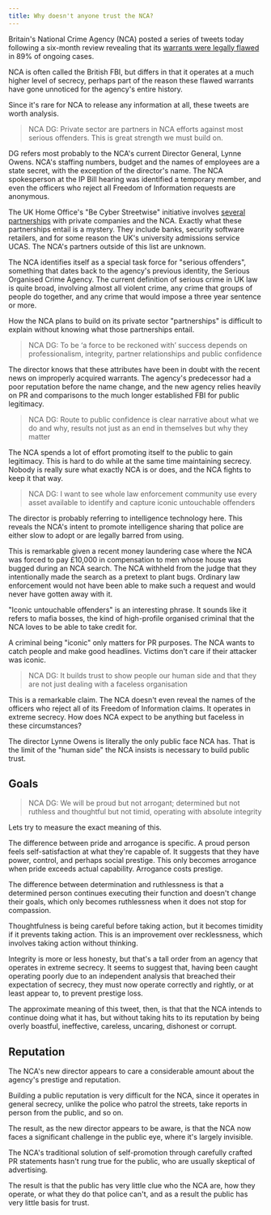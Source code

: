 ```yaml
---
title: Why doesn't anyone trust the NCA?
---
```


Britain's National Crime Agency (NCA) posted a series of tweets today following
a six-month review revealing that its [warrants were legally
flawed](https://www.buzzfeed.com/tomwarren/national-crime-agency-used-hundreds-of-flawed-search-warrant)
in 89% of ongoing cases.

NCA is often called the British FBI, but differs in that it operates at a much
higher level of secrecy, perhaps part of the reason these flawed warrants have
gone unnoticed for the agency's entire history.

Since it's rare for NCA to release any information at all, these tweets are
worth analysis.

> NCA DG: Private sector are partners in NCA efforts against most serious
> offenders. This is great strength we must build on.

DG refers most probably to the NCA's current Director General, Lynne Owens.
NCA's staffing numbers, budget and the names of employees are a state secret,
with the exception of the director's name. The NCA spokesperson at the IP Bill
hearing was identified a temporary member, and even the officers who reject all
Freedom of Information requests are anonymous.

The UK Home Office's "Be Cyber Streetwise" initiative involves [several
partnerships](https://www.cyberstreetwise.com/partners) with private companies
and the NCA. Exactly what these partnerships entail is a mystery. They include
banks, security software retailers, and for some reason the UK's university
admissions service UCAS. The NCA's partners outside of this list are unknown.

The NCA identifies itself as a special task force for "serious offenders",
something that dates back to the agency's previous identity, the Serious
Organised Crime Agency. The current definition of serious crime in UK law is
quite broad, involving almost all violent crime, any crime that groups of people
do together, and any crime that would impose a three year sentence or more.

How the NCA plans to build on its private sector "partnerships" is difficult to
explain without knowing what those partnerships entail.

> NCA DG: To be ‘a force to be reckoned with’ success depends on
> professionalism, integrity, partner relationships and public confidence

The director knows that these attributes have been in doubt with the recent news
on improperly acquired warrants. The agency's predecessor had a poor reputation
before the name change, and the new agency relies heavily on PR and comparisons
to the much longer established FBI for public legitimacy.

> NCA DG: Route to public confidence is clear narrative about what we do and
> why, results not just as an end in themselves but why they matter

The NCA spends a lot of effort promoting itself to the public to gain
legitimacy. This is hard to do while at the same time maintaining secrecy.
Nobody is really sure what exactly NCA is or does, and the NCA fights to keep it
that way.

> NCA DG: I want to see whole law enforcement community use every asset
> available to identify and capture iconic untouchable offenders

The director is probably referring to intelligence technology here. This reveals
the NCA's intent to promote intelligence sharing that police are either slow to
adopt or are legally barred from using.

This is remarkable given a recent money laundering case where the NCA was forced
to pay £10,000 in compensation to men whose house was bugged during an NCA
search. The NCA withheld from the judge that they intentionally made the search
as a pretext to plant bugs. Ordinary law enforcement would not have been able to
make such a request and would never have gotten away with it.

"Iconic untouchable offenders" is an interesting phrase. It sounds like it
refers to mafia bosses, the kind of high-profile organised criminal that the NCA
loves to be able to take credit for.

A criminal being "iconic" only matters for PR purposes. The NCA wants to catch
people and make good headlines. Victims don't care if their attacker was iconic.

> NCA DG: It builds trust to show people our human side and that they are not
> just dealing with a faceless organisation

This is a remarkable claim. The NCA doesn't even reveal the names of the
officers who reject all of its Freedom of Information claims. It operates in
extreme secrecy. How does NCA expect to be anything but faceless in these
circumstances?

The director Lynne Owens is literally the only public face NCA has. That is the
limit of the "human side" the NCA insists is necessary to build public trust.

## Goals

> NCA DG: We will be proud but not arrogant; determined but not ruthless and
> thoughtful but not timid, operating with absolute integrity

Lets try to measure the exact meaning of this.

The difference between pride and arrogance is specific. A proud person feels
self-satisfaction at what they're capable of. It suggests that they have power,
control, and perhaps social prestige. This only becomes arrogance when pride
exceeds actual capability. Arrogance costs prestige.

The difference between determination and ruthlessness is that a determined
person continues executing their function and doesn't change their goals, which
only becomes ruthlessness when it does not stop for compassion.

Thoughtfulness is being careful before taking action, but it becomes timidity if
it prevents taking action. This is an improvement over recklessness, which
involves taking action without thinking.

Integrity is more or less honesty, but that's a tall order from an agency that
operates in extreme secrecy. It seems to suggest that, having been caught
operating poorly due to an independent analysis that breached their expectation
of secrecy, they must now operate correctly and rightly, or at least appear to,
to prevent prestige loss.

The approximate meaning of this tweet, then, is that that the NCA intends to
continue doing what it has, but without taking hits to its reputation by being
overly boastful, ineffective, careless, uncaring, dishonest or corrupt.

## Reputation

The NCA's new director appears to care a considerable amount about the agency's
prestige and reputation.

Building a public reputation is very difficult for the NCA, since it operates in
general secrecy, unlike the police who patrol the streets, take reports in
person from the public, and so on.

The result, as the new director appears to be aware, is that the NCA now faces
a significant challenge in the public eye, where it's largely invisible.

The NCA's traditional solution of self-promotion through carefully crafted PR
statements hasn't rung true for the public, who are usually skeptical of
advertising.

The result is that the public has very little clue who the NCA are, how they
operate, or what they do that police can't, and as a result the public has very
little basis for trust.
